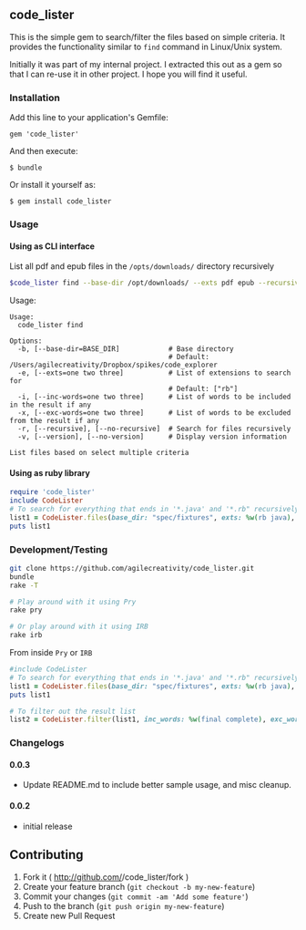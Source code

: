 ## code_lister

This is the simple gem to search/filter the files based on simple criteria.
It provides the functionality similar to `find` command in Linux/Unix system.

Initially it was part of my internal project. I extracted this out as a gem so
that I can re-use it in other project. I hope you will find it useful.

### Installation

Add this line to your application's Gemfile:

    gem 'code_lister'

And then execute:

    $ bundle

Or install it yourself as:

    $ gem install code_lister

### Usage

#### Using as CLI interface

List all pdf and epub files in the `/opts/downloads/` directory recursively

```sh
$code_lister find --base-dir /opt/downloads/ --exts pdf epub --recursive
```

Usage:

```
Usage:
  code_lister find

Options:
  -b, [--base-dir=BASE_DIR]            # Base directory
                                       # Default: /Users/agilecreativity/Dropbox/spikes/code_explorer
  -e, [--exts=one two three]           # List of extensions to search for
                                       # Default: ["rb"]
  -i, [--inc-words=one two three]      # List of words to be included in the result if any
  -x, [--exc-words=one two three]      # List of words to be excluded from the result if any
  -r, [--recursive], [--no-recursive]  # Search for files recursively
  -v, [--version], [--no-version]      # Display version information

List files based on select multiple criteria
```

#### Using as ruby library

```ruby
require 'code_lister'
include CodeLister
# To search for everything that ends in '*.java' and '*.rb" recursively
list1 = CodeLister.files(base_dir: "spec/fixtures", exts: %w(rb java), recursive: true)
puts list1
```

### Development/Testing

```sh
git clone https://github.com/agilecreativity/code_lister.git
bundle
rake -T

# Play around with it using Pry
rake pry

# Or play around with it using IRB
rake irb
```

From inside `Pry` or `IRB`

```ruby
#include CodeLister
# To search for everything that ends in '*.java' and '*.rb" recursively
list1 = CodeLister.files(base_dir: "spec/fixtures", exts: %w(rb java), recursive: true)
puts list1

# To filter out the result list
list2 = CodeLister.filter(list1, inc_words: %w(final complete), exc_words: %w(demo test))
```
### Changelogs

#### 0.0.3

- Update README.md to include better sample usage, and misc cleanup.

#### 0.0.2

- initial release

## Contributing

1. Fork it ( http://github.com/<my-github-username>/code_lister/fork )
2. Create your feature branch (`git checkout -b my-new-feature`)
3. Commit your changes (`git commit -am 'Add some feature'`)
4. Push to the branch (`git push origin my-new-feature`)
5. Create new Pull Request
